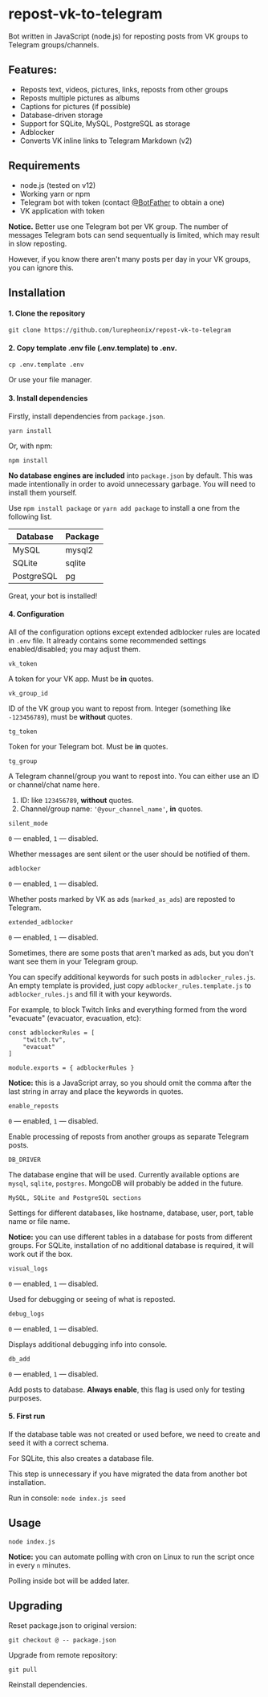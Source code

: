# repost-vk-to-telegram
Bot written in JavaScript (node.js) for reposting posts from VK groups to Telegram groups/channels.

## Features:
- Reposts text, videos, pictures, links, reposts from other groups
- Reposts multiple pictures as albums
- Captions for pictures (if possible)
- Database-driven storage
- Support for SQLite, MySQL, PostgreSQL as storage
- Adblocker
- Converts VK inline links to Telegram Markdown (v2)

## Requirements
- node.js (tested on v12)
- Working yarn or npm
- Telegram bot with token (contact [@BotFather](https://t.me/BotFather) to obtain a one)
- VK application with token

**Notice.** Better use one Telegram bot per VK group. The number of messages Telegram bots can send sequentually is limited, which may result in slow reposting. 

However, if you know there aren't many posts per day in your VK groups, you can ignore this.

## Installation
#### 1. Clone the repository
`git clone https://github.com/lurepheonix/repost-vk-to-telegram`

#### 2. Copy template .env file (.env.template) to .env.

`cp .env.template .env`

Or use your file manager.

#### 3. Install dependencies

Firstly, install dependencies from `package.json`.

`yarn install`

Or, with npm:

`npm install`

**No database engines are included** into `package.json` by default. This was made intentionally in order to avoid unnecessary garbage. You will need to install them yourself.

Use `npm install package` or `yarn add package` to install a one from the following list.

| Database  | Package |
|-----------|---------|
| MySQL     | mysql2  |
| SQLite    | sqlite  |
| PostgreSQL| pg      |

Great, your bot is installed!

#### 4. Configuration

All of the configuration options except extended adblocker rules are located in `.env` file. It already contains some recommended settings enabled/disabled; you may adjust them.

`vk_token`

A token for your VK app. Must be **in** quotes.

`vk_group_id`

ID of the VK group you want to repost from. Integer (something like `-123456789`), must be **without** quotes.

`tg_token`

Token for your Telegram bot. Must be **in** quotes.

`tg_group`

A Telegram channel/group you want to repost into. You can either use an ID or channel/chat name here.

1. ID: like `123456789`, **without** quotes.
2. Channel/group name: `'@your_channel_name'`, **in** quotes.

`silent_mode`

`0` — enabled, `1` — disabled.

Whether messages are sent silent or the user should be notified of them.

`adblocker`

`0` — enabled, `1` — disabled.

Whether posts marked by VK as ads (`marked_as_ads`) are reposted to Telegram.

`extended_adblocker`

`0` — enabled, `1` — disabled.

Sometimes, there are some posts that aren't marked as ads, but you don't want see them in your Telegram group.

You can specify additional keywords for such posts in `adblocker_rules.js`. An empty template is provided, just copy `adblocker_rules.template.js` to `adblocker_rules.js` and fill it with your keywords.

For example, to block Twitch links and everything formed from the word "evacuate" (evacuator, evacuation, etc):

```
const adblockerRules = [
    "twitch.tv",
    "evacuat"
]

module.exports = { adblockerRules }
```

**Notice:** this is a JavaScript array, so you should omit the comma after the last string in array and place the keywords in quotes.

`enable_reposts`

`0` — enabled, `1` — disabled.

Enable processing of reposts from another groups as separate Telegram posts.

`DB_DRIVER`

The database engine that will be used. Currently available options are `mysql`, `sqlite`, `postgres`. MongoDB will probably be added in the future.

`MySQL, SQLite and PostgreSQL sections`

Settings for different databases, like hostname, database, user, port, table name or file name.

**Notice:** you can use different tables in a database for posts from different groups.
For SQLite, installation of no additional database is required, it will work out if the box.

`visual_logs`

`0` — enabled, `1` — disabled.

Used for debugging or seeing of what is reposted.

`debug_logs`

`0` — enabled, `1` — disabled.

Displays additional debugging info into console.

`db_add`

`0` — enabled, `1` — disabled.

Add posts to database. **Always enable**, this flag is used only for testing purposes.

#### 5. First run

If the database table was not created or used before, we need to create and seed it with a correct schema.

For SQLite, this also creates a database file.

This step is unnecessary if you have migrated the data from another bot installation.

Run in console: `node index.js seed`

## Usage

`node index.js`

**Notice:** you can automate polling with cron on Linux to run the script once in every `n` minutes. 

Polling inside bot will be added later.

## Upgrading

Reset package.json to original version:

`git checkout @ -- package.json`

Upgrade from remote repository: 

`git pull`

Reinstall dependencies.